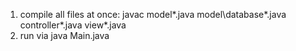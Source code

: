 1. compile all files at once: javac model\*.java model\database\*.java controller\*.java view\*.java
2. run via java Main.java
